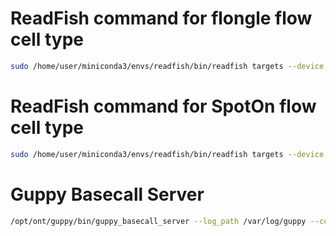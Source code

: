# ReadFish command for flongle flow cell type
```bash
sudo /home/user/miniconda3/envs/readfish/bin/readfish targets --device MN37483 --experiment-name "RF Drosophila adaptive sampling" --toml Drosophila_chr_selection.toml --log-file dm_rf_2.log --channels 1 126
```
# ReadFish command for SpotOn flow cell type
```bash
sudo /home/user/miniconda3/envs/readfish/bin/readfish targets --device MN37483 --experiment-name "RF falciparum adaptive sampling" --toml falciparum_chr_selection.toml --log-file pf_rf.log
```
# Guppy Basecall Server
```bash
/opt/ont/guppy/bin/guppy_basecall_server --log_path /var/log/guppy --config dna_r9.4.1_450bps_hac.cfg --num_callers 1 --cpu_threads_per_caller 62 --port /tmp/.guppy/5555 --ipc_threads 3 --device cuda:0:90%
```
